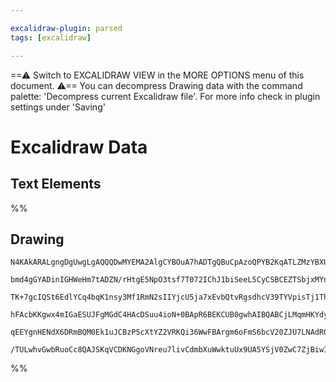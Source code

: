 ```yaml
---

excalidraw-plugin: parsed
tags: [excalidraw]

---
```

==⚠  Switch to EXCALIDRAW VIEW in the MORE OPTIONS menu of this document. ⚠== You can decompress Drawing data with the command palette: 'Decompress current Excalidraw file'. For more info check in plugin settings under 'Saving'


# Excalidraw Data
## Text Elements
%%
## Drawing
```compressed-json
N4KAkARALgngDgUwgLgAQQQDwMYEMA2AlgCYBOuA7hADTgQBuCpAzoQPYB2KqATLZMzYBXUtiRoIACyhQ4zZAHoFAc0JRJQgEYA6bGwC2CgF7N6hbEcK4OCtptbErHALRY8RMpWdx8Q1TdIEfARcZgRmBShcZQUebQBWbQBGGjoghH0EDihmbgBtcDBQMBKIEm4IAFEANQB1ADkAaQBBekxJeiTGgAZq3AB2AC0ABVqAFlz+UthECoAzckzUkshM

bmd4gGYADinIGHWeHm7tADZN/rHtgE5NpO3tsf7T072IChJ1biSeeL5CyCSBCEZTSbjxMYnbrQ7pJP7xbb9G5JN7WZTBbjdN7MKCkNgAawQAGE2Pg2KQKgBiTQ05alTS4bD45R4oQcYgkskUiS46zMOC4QLZOmQOaEfD4ADKsAxEkEHhFEBxeMJtU+km4/xWStxBIQ0pgsvQ8vKb1ZoI44VyaCxAIgbAF2DUBzQSWhbxZwjgAEliNbUHkALpvBa4

TK+7gcIQSt6EdlYCq4bqK1nsy3Mf1RmN2sIIYjcU5ja7xEvbQtvRgsdhcV39TYVpisTj1Thib7dTYw4vPWPMAAi6Sgee4cwIYTemmE7MqwUy2Uz0fwbyEcGIuCH+drPGuPAupx+8VOuztRA4+Mji7eZKZw7Qo/w47t2CEOIMffXuG4xW1ocynPJX4AqUyp6lSfZjOB4EiqUYoSlSzR9ghCHQZAHBhsSpIARIlL9M0uG4RAQEAL4AkRbxoUsEgACr

hFAcbKKgwx4mIGaESUJFgMGdC4HAcDSuu4ioN+0BApR6BEKCUB0gwhAIBQABCjLMqmHKYdy6CUnMWnadJz6kEKUDekO+jSiqGFclSSQIFZVm6SIBlGRkilMp6bKqRZPLkBw/KClkUlTBAekOcZABi4pSjKglKqSpqFIF9l+Y5Jm6qq6qagFQWJcZpl6gaRrRQqGUJdkSUAErCBaVrfEV+lZRkADyjrOu2tqlJlJWhZwUAhWG4ouqg8Q1cFGQhV1k

qEEYgnHENdX6DRmBQM0Ek1uJCBzP5cXtYZ2VRKQi36WwFBArgm6oFmS6bcV20ZJU7LNAdR0hKdECCniVAzR1GT3W9VHwFFKnScw2B4hKAAa3CXINcVAyD+AAJrcJsR7aNcpw8EWOyo1cYxjAFRhsAYgHavQBBCIJSSFGRl21Z9+jlW56b+hAAMBSyJDjZNmqtZAbPENKCBwOCrOkCQACybDEAgt24JowSnfej6lLz/7qd+kDyaSz2kMoDIABQ8Ek

/TULwhvGwbRuoCc8QAJSKqVCDKNGgoVNreu7livCdmbXuWwktuUx9UA5YSjV0ZwC7ZjBiwIPb8YixwyhE6UWQy3L3C4mTbzYEQgtoBnCDkeh6ekJndrCFAp6CfnAdxXYABWCDYDkkpoXA4uS9Lsu3qgCsF3FjJ0YwVEE/gSeQDMUVhMETfVoqz6vnNf0XpHpTXoS8tjn32r4KEi0z0PI/L/glPgFToriuEX4kURQA===
```
%%